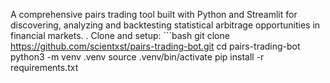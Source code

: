 A comprehensive pairs trading tool built with Python and Streamlit for discovering, analyzing and backtesting statistical arbitrage opportunities in financial markets.
. Clone and setup: ```bash git clone https://github.com/scientxst/pairs-trading-bot.git cd pairs-trading-bot python3 -m venv .venv source .venv/bin/activate pip install -r requirements.txt
